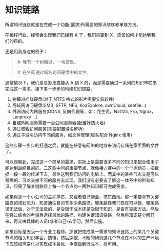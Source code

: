 # 知识链路

所谓知识链路就是在完成一个功能(需求)所需要的知识顺序和串联方法。

在编程行业，经常会出现我们已经有 A 了，我们需要到 X，应该如何才能达到我们的目的。

还是用我身边的例子：

> A: 我有一个树莓派，一块硬盘。
>
> X: 在外网通过域名访问硬盘中的文件。

通常情况下，我们是没办法直接从 A 到 X 的，而是需要通过一系列的知识串联来完成这一需求，接下来一步步的构建知识链路。

1. 树莓派挂载硬盘(对于 NTFS 格式的影片需要安装软件)
2. 局域网访问硬盘(SMB, SFTP, NFS, KodExplore, ownCloud, seafile...)
3. 外网访问内网服务(DDNS, 反向代理等，如：花生壳，Nat123, Frp, Ngrox，Lanproxy ...)
4. 自建外网服务需要一台公网服务器(配置好防火墙)
5. 通过域名访问服务(需要配置域名解析)
6. 通过子域名访问不同的服务，如文件管理(域名配合 Nginx 使用)

这些步骤一步步的打通之后，就能在任意有网络的地方来访问存储在家里面的文件了。

可以观察到，完成这一个简单的需求，实际上是需要很多不同的知识来配合使用才能达到最终目的的。二这些中间的重要节点，就像接力赛中的一个个运动员，把数据一段一段的传递下去，最终送到我们访问的电脑上。而其中的某些节点又是可以替换的，可以交由不同的服务去实现。我们没有必要去了解这一体系中的所有知识，只需了解关键路径上每一个节点的一两种知识即可完成需求。

如果你是一个小公司的主程序员，又或者自己创业，搞东西玩。那一定要具有关键路径的规划能力，知道通往目的有多少条路径，哪条路径我们现在可以做，哪条路径无法做，对于无法做的，是受限于成本还是受限于知识，是否有克服方法。然后在经过综合的考量后选择最优的路径，构建关键知识链路，然后将知识链分解开来，再交由具体的人员(或者自己)去学习，然后实施。

如果目标是去当一个专业工程师，那就把完成某一需求的知识链路上的某几个关键节点的相关知识学会，搞懂，然后深挖，不断的研究这几个节点在不同的生产环境下应该如何变化以实现成本最优，争取做到低成本，高可用。

